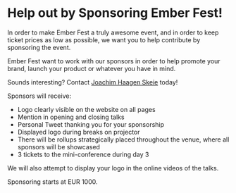 Help out by Sponsoring Ember Fest!
==========================================

In order to make Ember Fest a truly awesome event, and in order to keep ticket prices as low as possible, we want you to help contribute by sponsoring the event. 

Ember Fest want to work with our sponsors in order to help promote your brand, launch your product or whatever you have in mind.

Sounds interesting? Contact <a href="mailto:joachim@haagen-software.no">Joachim Haagen Skeie</a> today!

Sponsors will receive: 

- Logo clearly visible on the website on all pages
- Mention in opening and closing talks
- Personal Tweet thanking you for your sponsorship
- Displayed logo during breaks on projector
- There will be rollups strategically placed throughout the venue, where all sponsors will be showcased
- 3 tickets to the mini-conference during day 3

We will also attempt to display your logo in the online videos of the talks. 

Sponsoring starts at EUR 1000.